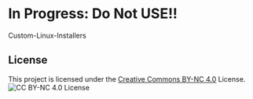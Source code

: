 # In Progress: Do Not USE!!
Custom-Linux-Installers

## License  
This project is licensed under the [Creative Commons BY-NC 4.0](https://creativecommons.org/licenses/by-nc/4.0/) License.
![CC BY-NC 4.0 License](https://img.shields.io/badge/License-CC%20BY--NC%204.0-lightgrey.svg)
